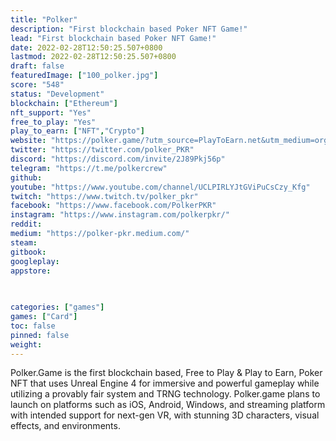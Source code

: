 ```yaml
---
title: "Polker"
description: "First blockchain based Poker NFT Game!"
lead: "First blockchain based Poker NFT Game!"
date: 2022-02-28T12:50:25.507+0800
lastmod: 2022-02-28T12:50:25.507+0800
draft: false
featuredImage: ["100_polker.jpg"]
score: "548"
status: "Development"
blockchain: ["Ethereum"]
nft_support: "Yes"
free_to_play: "Yes"
play_to_earn: ["NFT","Crypto"]
website: "https://polker.game/?utm_source=PlayToEarn.net&utm_medium=organic&utm_campaign=gamepage"
twitter: "https://twitter.com/polker_PKR"
discord: "https://discord.com/invite/2J89Pkj56p"
telegram: "https://t.me/polkercrew"
github: 
youtube: "https://www.youtube.com/channel/UCLPIRLYJtGViPuCsCzy_Kfg"
twitch: "https://www.twitch.tv/polker_pkr"
facebook: "https://www.facebook.com/PolkerPKR"
instagram: "https://www.instagram.com/polkerpkr/"
reddit: 
medium: "https://polker-pkr.medium.com/"
steam: 
gitbook: 
googleplay: 
appstore: 

  
    
categories: ["games"]
games: ["Card"]
toc: false
pinned: false
weight: 
---
```

Polker.Game is the first blockchain based, Free to Play &amp; Play to Earn, Poker NFT that uses Unreal Engine 4 for immersive and powerful gameplay while utilizing a provably fair system and TRNG technology. Polker.game plans to launch on platforms such as iOS, Android, Windows, and streaming platform with intended support for next-gen VR, with stunning 3D characters, visual effects, and environments.
